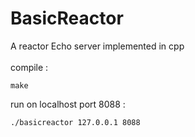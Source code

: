 # BasicReactor
A reactor Echo server implemented in cpp
<br>
<br>
compile :

    make



run on localhost port 8088 :

    ./basicreactor 127.0.0.1 8088
